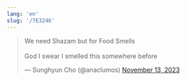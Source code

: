 ```yaml
---
lang: 'en'
slug: '/7E3246'
---
```


<blockquote class="twitter-tweet">

<p lang="en" dir="ltr">

We need Shazam but for Food Smells<br/><br/>God I swear I smelled this somewhere before

</p>

&mdash; Sunghyun Cho (@anaclumos) <a href="https://twitter.com/anaclumos/status/1723862665427329086?ref_src=twsrc%5Etfw">November 13, 2023</a>

</blockquote>

